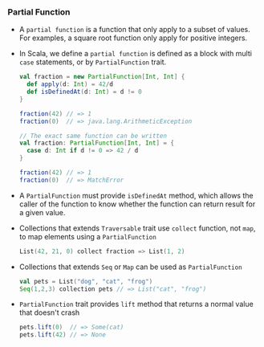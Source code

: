 ### Partial Function

* A `partial function` is a function that only apply to a subset of values. For examples, a square root function only apply for positive integers.
* In Scala, we define a `partial function` is defined as a block with multi `case` statements, or by `PartialFunction` trait.

    ```scala
    val fraction = new PartialFunction[Int, Int] {
      def apply(d: Int) = 42/d
      def isDefinedAt(d: Int) = d != 0
    }

    fraction(42) // => 1
    fraction(0)  // => java.lang.ArithmeticException

    // The exact same function can be written
    val fraction: PartialFunction[Int, Int] = {
      case d: Int if d != 0 => 42 / d
    }

    fraction(42) // => 1
    fraction(0)  // => MatchError
    ```

* A `PartialFunction` must provide `isDefinedAt` method, which allows the caller of the function to know whether the function can return result for a given value.
* Collections that extends `Traversable` trait use `collect` function, not `map`, to map elements using a `PartialFunction`

    ```scala
    List(42, 21, 0) collect fraction => List(1, 2)
    ```

* Collections that extends `Seq` or `Map` can be used as `PartialFunction`

    ```scala
    val pets = List("dog", "cat", "frog")
    Seq(1,2,3) collection pets // => List("cat", "frog")
    ```

* `PartialFunction` trait provides `lift` method that returns a normal value that doesn't crash

    ```scala
    pets.lift(0)  // => Some(cat)
    pets.lift(42) // => None
    ```

